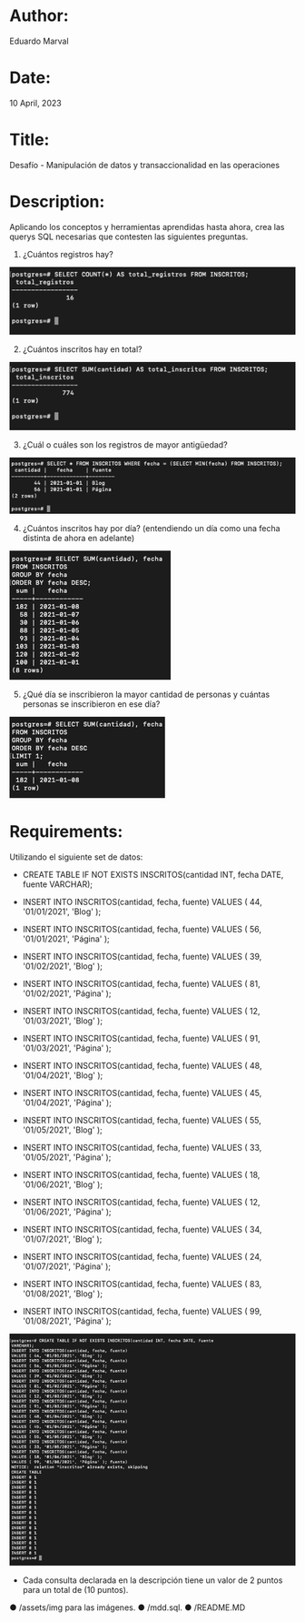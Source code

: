# Author: 
Eduardo Marval

# Date: 
10 April, 2023

# Title: 
Desafío - Manipulación de datos y
transaccionalidad en las operaciones

# Description:
Aplicando los conceptos y herramientas aprendidas hasta ahora, crea las querys SQL necesarias que contesten las siguientes preguntas.

1. ¿Cuántos registros hay?

![Query1](./assets/img/query1.png)


2. ¿Cuántos inscritos hay en total?

![Query2](./assets/img/query2.png)


3. ¿Cuál o cuáles son los registros de mayor antigüedad?

![Query3](./assets/img/query3.png)


4. ¿Cuántos inscritos hay por día? (entendiendo un día como una fecha distinta de
ahora en adelante)

![Query4](./assets/img/query4.png)


5. ¿Qué día se inscribieron la mayor cantidad de personas y cuántas personas se
inscribieron en ese día?

![Query5](./assets/img/query5.png)


# Requirements:

Utilizando el siguiente set de datos:

- CREATE TABLE IF NOT EXISTS INSCRITOS(cantidad INT, fecha DATE, fuente VARCHAR);

- INSERT INTO INSCRITOS(cantidad, fecha, fuente)
VALUES ( 44, '01/01/2021', 'Blog' );

- INSERT INTO INSCRITOS(cantidad, fecha, fuente)
VALUES ( 56, '01/01/2021', 'Página' );

- INSERT INTO INSCRITOS(cantidad, fecha, fuente)
VALUES ( 39, '01/02/2021', 'Blog' );

- INSERT INTO INSCRITOS(cantidad, fecha, fuente)
VALUES ( 81, '01/02/2021', 'Página' );

- INSERT INTO INSCRITOS(cantidad, fecha, fuente)
VALUES ( 12, '01/03/2021', 'Blog' );

- INSERT INTO INSCRITOS(cantidad, fecha, fuente)
VALUES ( 91, '01/03/2021', 'Página' );

- INSERT INTO INSCRITOS(cantidad, fecha, fuente)
VALUES ( 48, '01/04/2021', 'Blog' );

- INSERT INTO INSCRITOS(cantidad, fecha, fuente)
VALUES ( 45, '01/04/2021', 'Página' );

- INSERT INTO INSCRITOS(cantidad, fecha, fuente)
VALUES ( 55, '01/05/2021', 'Blog' );

- INSERT INTO INSCRITOS(cantidad, fecha, fuente)
VALUES ( 33, '01/05/2021', 'Página' );

- INSERT INTO INSCRITOS(cantidad, fecha, fuente)
VALUES ( 18, '01/06/2021', 'Blog' );

- INSERT INTO INSCRITOS(cantidad, fecha, fuente)
VALUES ( 12, '01/06/2021', 'Página' );

- INSERT INTO INSCRITOS(cantidad, fecha, fuente)
VALUES ( 34, '01/07/2021', 'Blog' );

- INSERT INTO INSCRITOS(cantidad, fecha, fuente)
VALUES ( 24, '01/07/2021', 'Página' );

- INSERT INTO INSCRITOS(cantidad, fecha, fuente)
VALUES ( 83, '01/08/2021', 'Blog' );

- INSERT INTO INSCRITOS(cantidad, fecha, fuente)
VALUES ( 99, '01/08/2021', 'Página' );

![Query6](./assets/img/query6.png)


- Cada consulta declarada en la descripción tiene un valor de 2 puntos para un total de (10 puntos).

● /assets/img para las imágenes.
● /mdd.sql.
● /README.MD

